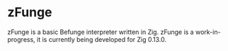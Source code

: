 # zFunge
zFunge is a basic Befunge interpreter written in Zig.  zFunge is a work-in-progress, it is currently being developed for Zig 0.13.0.

